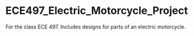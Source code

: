 # ECE497_Electric_Motorcycle_Project
For the class ECE 497. Includes designs for parts of an electric motorcycle.
